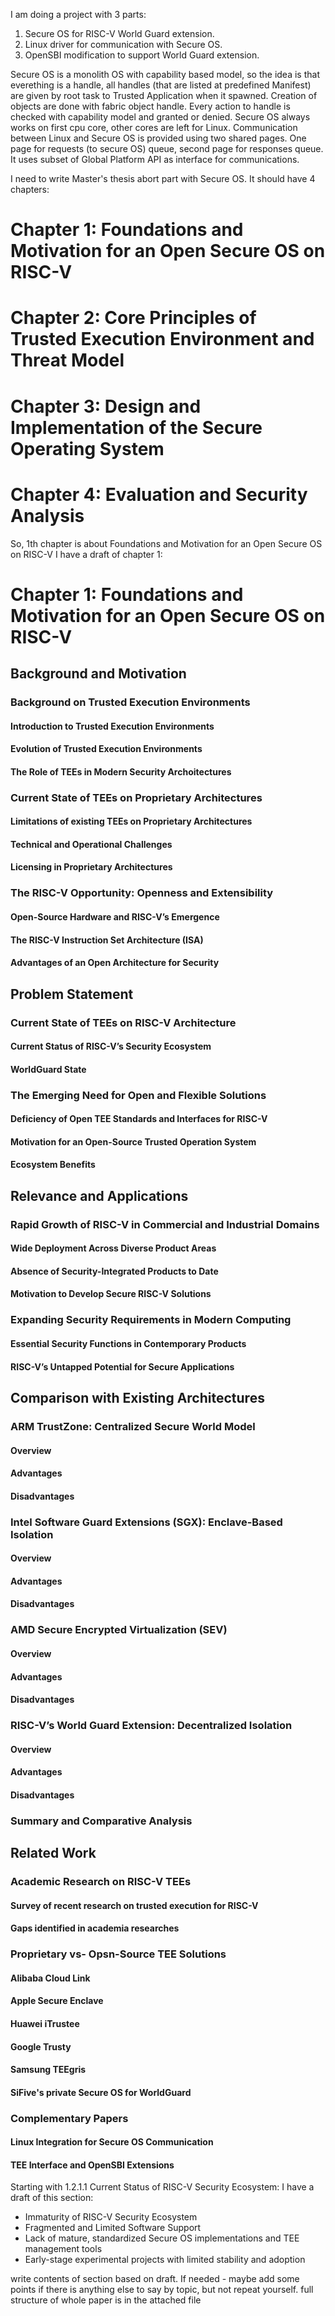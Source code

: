 I am doing a project with 3 parts:
 1. Secure OS for RISC-V World Guard extension.
 2. Linux driver for communication with Secure OS.
 3. OpenSBI modification to support World Guard extension.

Secure OS is a monolith OS with capability based model, so the idea is that everething is a handle, all handles (that are listed at predefined Manifest) are given by root task to Trusted Application when it spawned. Creation of objects are done with fabric object handle. Every action to handle is checked with capability model and granted or denied.
Secure OS always works on first cpu core, other cores are left for Linux. Communication between Linux and Secure OS is provided using two shared pages. One page for requests (to secure OS) queue, second page for responses queue. It uses subset of Global Platform API as interface for communications.

I need to write Master's thesis abort part with Secure OS.
It should have 4 chapters:

# Chapter 1: Foundations and Motivation for an Open Secure OS on RISC-V
# Chapter 2: Core Principles of Trusted Execution Environment and Threat Model
# Chapter 3: Design and Implementation of the Secure Operating System
# Chapter 4: Evaluation and Security Analysis

So, 1th chapter is about Foundations and Motivation for an Open Secure OS on RISC-V
I have a draft of chapter 1:

# Chapter 1: Foundations and Motivation for an Open Secure OS on RISC-V
 ## Background and Motivation
  ### Background on Trusted Execution Environments
   #### Introduction to Trusted Execution Environments
   #### Evolution of Trusted Execution Environments
   #### The Role of TEEs in Modern Security Archoitectures
  ### Current State of TEEs on Proprietary Architectures
   #### Limitations of existing TEEs on Proprietary Architectures
   #### Technical and Operational Challenges
   #### Licensing in Proprietary Architectures
  ### The RISC-V Opportunity: Openness and Extensibility
   #### Open-Source Hardware and RISC-V’s Emergence
   #### The RISC-V Instruction Set Architecture (ISA)
   #### Advantages of an Open Architecture for Security
 ## Problem Statement
  ### Current State of TEEs on RISC-V Architecture
   #### Current Status of RISC-V’s Security Ecosystem
   #### WorldGuard State
  ### The Emerging Need for Open and Flexible Solutions
   #### Deficiency of Open TEE Standards and Interfaces for RISC-V
   #### Motivation for an Open-Source Trusted Operation System
   #### Ecosystem Benefits
 ## Relevance and Applications
  ### Rapid Growth of RISC-V in Commercial and Industrial Domains
   #### Wide Deployment Across Diverse Product Areas
   #### Absence of Security-Integrated Products to Date
   #### Motivation to Develop Secure RISC-V Solutions
  ### Expanding Security Requirements in Modern Computing
   #### Essential Security Functions in Contemporary Products
  #### RISC-V’s Untapped Potential for Secure Applications
 ## Comparison with Existing Architectures
  ### ARM TrustZone: Centralized Secure World Model
   #### Overview
   #### Advantages
   #### Disadvantages
  ### Intel Software Guard Extensions (SGX): Enclave-Based Isolation
   #### Overview
   #### Advantages
   #### Disadvantages
  ### AMD Secure Encrypted Virtualization (SEV)
   #### Overview
   #### Advantages
   #### Disadvantages
  ### RISC-V’s World Guard Extension: Decentralized Isolation
   #### Overview
   #### Advantages
   #### Disadvantages
  ### Summary and Comparative Analysis
 ## Related Work
  ### Academic Research on RISC-V TEEs
   #### Survey of recent research on trusted execution for RISC-V
   #### Gaps identified in academia researches
  ### Proprietary vs- Opsn-Source TEE Solutions
   #### Alibaba Cloud Link
   #### Apple Secure Enclave
   #### Huawei iTrustee
   #### Google Trusty
   #### Samsung TEEgris
   #### SiFive's private Secure OS for WorldGuard
  ### Complementary Papers
   #### Linux Integration for Secure OS Communication
   #### TEE Interface and OpenSBI Extensions

Starting with 1.2.1.1 Current Status of RISC-V Security Ecosystem:
I have a draft of this section:

- Immaturity of RISC-V Security Ecosystem
- Fragmented and Limited Software Support
- Lack of mature, standardized Secure OS implementations and TEE management tools
- Early-stage experimental projects with limited stability and adoption

write contents of section based on draft.
If needed - maybe add some points if there is anything else to say by topic, but not repeat yourself.
full structure of whole paper is in the attached file
